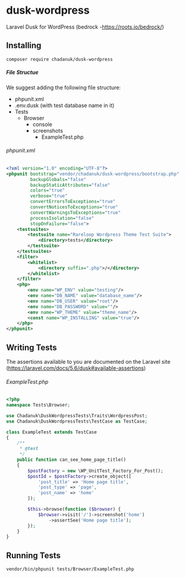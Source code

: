 # dusk-wordpress
Laravel Dusk for WordPress (bedrock -https://roots.io/bedrock/)

## Installing
```console
composer require chadanuk/dusk-wordpress
```

##### File Structue

 We suggest adding the following file structure:

  - phpunit.xml
  - .env.dusk (with test database name in it)
  - Tests
    - Browser
      - console
      - screenshots
        - ExampleTest.php

###### phpunit.xml
```xml
<?xml version="1.0" encoding="UTF-8"?>
<phpunit bootstrap="vendor/chadanuk/dusk-wordpress/bootstrap.php"
         backupGlobals="false"
         backupStaticAttributes="false"
         colors="true"
         verbose="true"
         convertErrorsToExceptions="true"
         convertNoticesToExceptions="true"
         convertWarningsToExceptions="true"
         processIsolation="false"
         stopOnFailure="false">
    <testsuites>
        <testsuite name="Rareloop Wordpress Theme Test Suite">
            <directory>tests</directory>
        </testsuite>
    </testsuites>
    <filter>
        <whitelist>
            <directory suffix=".php">/</directory>
        </whitelist>
    </filter>
    <php>
        <env name="WP_ENV" value="testing"/>
        <env name="DB_NAME" value="database_name"/>
        <env name="DB_USER" value="root"/>
        <env name="DB_PASSWORD" value=""/>
        <env name="WP_THEME" value="theme_name"/>
        <const name="WP_INSTALLING" value="true"/>
    </php>
</phpunit>

```

## Writing Tests

The assertions available to you are documented on the Laravel site (https://laravel.com/docs/5.6/dusk#available-assertions)

###### ExampleTest.php

```php
<?php
namespace Tests\Browser;

use Chadanuk\DuskWordpressTests\Traits\WordpressPost;
use Chadanuk\DuskWordpressTests\TestCase as TestCase;

class ExampleTest extends TestCase
{
    /**
     * @test
     */
    public function can_see_home_page_title()
    {
        $postFactory = new \WP_UnitTest_Factory_For_Post();
        $postId = $postFactory->create_object([
            'post_title' => 'Home page title',
            'post_type' => 'page',
            'post_name' => 'home'
        ]);

        $this->browse(function ($browser) {
            $browser->visit('/')->screenshot('home')
                ->assertSee('Home page title');
        });
    }
}

```

## Running Tests

```console
vendor/bin/phpunit tests/Browser/ExampleTest.php
```
